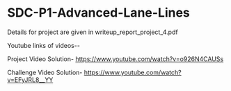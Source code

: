 # SDC-P1-Advanced-Lane-Lines

Details for project are given in writeup_report_project_4.pdf

Youtube links of videos--

Project Video Solution-
https://www.youtube.com/watch?v=o926N4CAUSs

Challenge Video Solution-
https://www.youtube.com/watch?v=EFyJRL8__YY 
